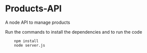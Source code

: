 # Products-API
A node API to manage products

Run the commands to install the dependencies and to run the code 

        npm install
        node server.js
